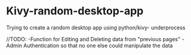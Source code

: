 # Kivy-random-desktop-app

Trying to create a random desktop app using python/kivy- underprocess

//TODO:
  -Function for Editing and Deleting data from "previous pages"
  -Admin Authentication so that no one else could manipulate the data
